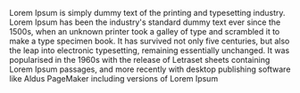 Lorem Ipsum is simply dummy text of the printing and typesetting industry. Lorem Ipsum has been the industry's
standard dummy text ever since the 1500s, when an unknown printer took a galley of type and scrambled it to make
a type specimen book. It has survived not only five centuries, but also the leap into electronic typesetting,
remaining essentially unchanged. It was popularised in the 1960s with the release of Letraset sheets containing 
Lorem Ipsum passages, and more recently with desktop publishing software like Aldus PageMaker including versions
of Lorem Ipsum